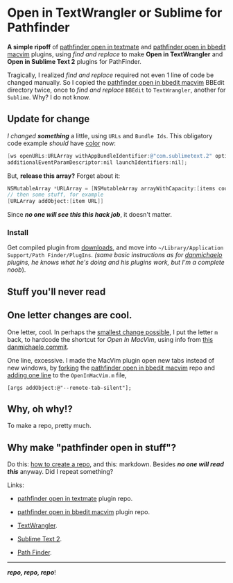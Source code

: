 # Open in TextWrangler or Sublime for Pathfinder #

__A simple ripoff__ of [pathfinder open in textmate](https://github.com/orta/pathfinder_open_in_textmate) and [pathfinder open in bbedit macvim](https://github.com/danmichaelo/pathfinder_open_in_bbedit_macvim) plugins, using _find and replace_ to make __Open in TextWrangler__ and __Open in Sublime Text 2__ plugins for PathFinder.

Tragically, I realized _find and replace_ required not even 1 line of code be changed manually. So I copied the [pathfinder open in bbedit macvim](https://github.com/danmichaelo/pathfinder_open_in_bbedit_macvim) BBEdit directory twice, once to _find and replace_ `BBEdit` to `TextWrangler`, another for `Sublime`. Why? I do not know.

## Update for change

 _I changed_ ___something___ a little, using `URLs` and `Bundle Ids`. This obligatory code example _should_ have [color](https://github.com/blog/832-rolling-out-the-redcarpet) now:

``` Objective-C
[ws openURLs:URLArray withAppBundleIdentifier:@"com.sublimetext.2" options:NSWorkspaceLaunchAsync 
additionalEventParamDescriptor:nil launchIdentifiers:nil];
```

But, __release this array?__ Forget about it:

``` Objective-C 
NSMutableArray *URLArray = [NSMutableArray arrayWithCapacity:[items count]];
// then some stuff, for example
[URLArray addObject:[item URL]]
```

Since ___no one will see this this hack job___, it doesn't matter.

### Install

Get compiled plugin from [downloads](https://github.com/Angles/pathfinder_open_in_stuff/downloads), and move into `~/Library/Application Support/Path Finder/PlugIns`. _(same basic instructions as for [danmichaelo](https://github.com/danmichaelo) plugins, he knows what he's doing and his plugins work, but I'm a complete noob_).

## Stuff you'll never read

One letter changes are cool.
---------

One letter, cool. In perhaps the [smallest change possible](https://github.com/Angles/pathfinder_open_in_bbedit_macvim/commit/4769350eeffe3c299baebcea049d9ef0f03240a1), I put the letter  `m`  back, to hardcode the shortcut for _Open In MacVim_, using info from [this danmichaelo commit](https://github.com/danmichaelo/pathfinder_open_in_bbedit_macvim/commit/cf77f9f58769e767dc589e4dfe5876c1c258f0cb#macvim/OpenInMacVim.m).

One line, excessive. I made the MacVim plugin open new tabs instead of new windows, by [forking](https://github.com/Angles/pathfinder_open_in_bbedit_macvim) the [pathfinder open in bbedit macvim](https://github.com/danmichaelo/pathfinder_open_in_bbedit_macvim) repo and [adding one line](https://github.com/Angles/pathfinder_open_in_bbedit_macvim/commit/65fe032c439528296356ecce0966c7b2d38ba66c) to the `OpenInMacVim.m` file,

    [args addObject:@"--remote-tab-silent"];

Why, oh why!?
---
To make a repo, pretty much.

Why make "pathfinder open in stuff"?
---------
Do this: [how to create a repo](https://help.github.com/articles/create-a-repo), and this: markdown. Besides ___no one will read this___ anyway. Did I repeat something?

Links:

* [pathfinder open in textmate](https://github.com/orta/pathfinder_open_in_textmate) plugin repo.

* [pathfinder open in bbedit macvim](https://github.com/danmichaelo/pathfinder_open_in_bbedit_macvim) plugin repo.

* [TextWrangler](http://www.barebones.com/products/TextWrangler/).

* [Sublime Text 2](http://www.sublimetext.com/).

* [Path Finder](http://www.cocoatech.com/).

---
___repo, repo, repo___!

